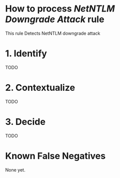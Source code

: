 # How to process *NetNTLM Downgrade Attack* rule
This rule Detects NetNTLM downgrade attack

# 1. Identify
TODO

# 2. Contextualize
TODO

# 3. Decide
TODO

# Known False Negatives
None yet.
